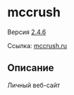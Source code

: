 # mccrush
Версия [2.4.6](https://github.com/mccrush/mccrush/releases)

Ссылка: [mccrush.ru](https://mccrush.ru/)

## Описание
Личный веб-сайт


